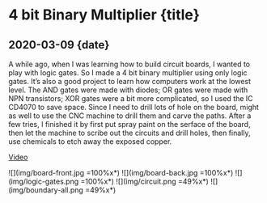 # 4 bit Binary Multiplier {title}
## 2020-03-09 {date}

A while ago, when I was learning how to build circuit boards, I wanted to play with logic gates. So I made a 4 bit binary multiplier using only logic gates. It’s also a good project to learn how computers work at the lowest level. The AND gates were made with diodes; OR gates were made with NPN transistors; XOR gates were a bit more complicated, so I used the IC CD4070 to save space. Since I need to drill lots of hole on the board,  might as well to use the CNC machine to drill them and carve the paths. After a few tries, I finished it by first put spray paint on the serface of the board, then let the machine to scribe out the circuits and drill holes, then finally, use chemicals to etch away the exposed copper.

[Video](https://drive.google.com/open?id=1N6qMalvWKzx9jIZYmV1X7-WryBjxAhc7)

![](img/board-front.jpg =100%x*)
![](img/board-back.jpg =100%x*)
![](img/logic-gates.png =100%x*)
![](img/circuit.png =49%x*)
![](img/boundary-all.png =49%x*)
